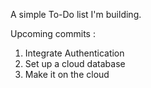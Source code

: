 A simple To-Do list I'm building. 

Upcoming commits : 
1. Integrate Authentication
2. Set up a cloud database
3. Make it on the cloud
